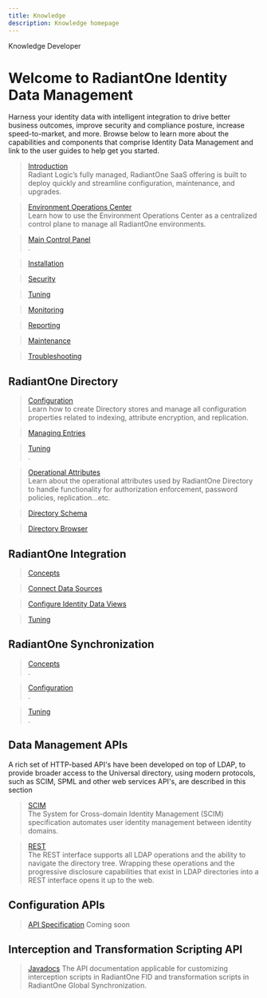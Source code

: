 ```yaml
---
title: Knowledge
description: Knowledge homepage
---
```


<tabs>
  <tablist>
    <tab>Knowledge</tab>
    <tab>Developer</tab>
  </tablist>

<tabpanels>
  <tabpanel>

# Welcome to RadiantOne Identity Data Management

Harness your identity data with intelligent integration to drive better business outcomes, improve security and compliance posture, increase speed-to-market, and more. Browse below to learn more about the capabilities and components that comprise Identity Data Management and link to the user guides to help get you started.

<section>
  
  > [Introduction]()  
  > Radiant Logic’s fully managed, RadiantOne SaaS offering is built to deploy quickly and streamline configuration, maintenance, and upgrades.
  
  > [Environment Operations Center](environment-operations-center-guide/environments/environment-overview/environments)  
  > Learn how to use the Environment Operations Center as a centralized control plane to manage all RadiantOne environments.

  > [Main Control Panel]()  
  > .

  > [Installation]()
  > 

  > [Security]()
  > 

  > [Tuning]()
  > 

  > [Monitoring]()
  > 

  > [Reporting]()
  > 

  > [Maintenance]()
  >

  > [Troubleshooting]()
  >

 </section>

## RadiantOne Directory

<section>
   
  > [Configuration](namespace-configuration-guide/05-radiantone-universal-directory)  
  > Learn how to create Directory stores and manage all configuration properties related to indexing, attribute encryption, and replication.

  >[Managing Entries]()
  > 
  
  > [Tuning]()  
  > .
  
  > [Operational Attributes](operational-attributes-guide/01-overview)  
  > Learn about the operational attributes used by RadiantOne Directory to handle functionality for authorization enforcement, password policies, replication...etc.
  
  > [Directory Schema]()  
  >

  >[Directory Browser]()
  >
  
</section>

## RadiantOne Integration

<section>
  
  > [Concepts]()
  >
  
  > [Connect Data Sources]()
  >

  > [Configure Identity Data Views]()
  >

  > [Tuning]()
  >

</section>

## RadiantOne Synchronization

<section>
   
  > [Concepts]()  
  > . 
  
  > [Configuration]()  
  > . 
  
  > [Tuning]()  
  > . 
  
</section>
</section>
</tabpanel>

<tabpanel>

## Data Management APIs

A rich set of HTTP-based API's have been developed on top of LDAP, to provide broader access to the Universal directory, using modern protocols, such as SCIM, SPML and other web services API's, are described in this section

<section>
  
  > [SCIM](web-services-api-guide/scim)  
  > The System for Cross-domain Identity Management (SCIM) specification automates user identity management between identity domains. 
  
  > [REST](web-services-api-guide/rest)  
  > The REST interface supports all LDAP operations and the ability to navigate the directory tree. Wrapping these operations and the progressive disclosure capabilities that exist in LDAP directories into a REST interface opens it up to the web.
   
</section>

## Configuration APIs

<section>
  
  > [API Specification](developer)
  > Coming soon
  
</section>


## Interception and Transformation Scripting API

<section>
  
  > [Javadocs](javadoc/allclasses-frame)
  > The API documentation applicable for customizing interception scripts in RadiantOne FID and transformation scripts in RadiantOne Global Synchronization.
  
</section>

</tabpanel>

</tabpanels>
</tabs>
